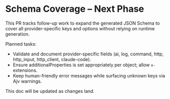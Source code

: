 # Schema Coverage – Next Phase

This PR tracks follow-up work to expand the generated JSON Schema to cover all provider-specific keys and options without relying on runtime generation.

Planned tasks:
- Validate and document provider-specific fields (ai, log, command, http, http_input, http_client, claude-code).
- Ensure additionalProperties is set appropriately per object; allow `x-` extensions.
- Keep human-friendly error messages while surfacing unknown keys via Ajv warnings.

This doc will be updated as changes land.
